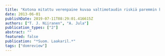 ```yaml
---
title: "Kotona mitattu verenpaine kuvaa valtimotaudin riskiä paremmin kuin vastaanotolla mitattu"
date: 2013-06-01
publishDate: 2019-07-11T08:29:01.416615Z
authors: ["T. J. Niiranen", "A. Jula"]
publication_types: ["2"]
abstract: ""
featured: false
publication: "*Suom. Laakaril.*"
tags: ["domreview"]
---
```


